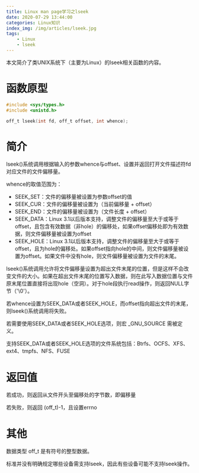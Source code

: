```yaml
---
title: Linux man page学习之lseek
date: 2020-07-29 13:44:00
categories: Linux知识
index_img: /img/articles/lseek.jpg
tags:
	- Linux
	- lseek
---
```


本文简介了类UNIX系统下（主要为Linux）的lseek相关函数的内容。

<!-- more -->

# 函数原型

~~~c
#include <sys/types.h>
#include <unistd.h>

off_t lseek(int fd, off_t offset, int whence);
~~~

# 简介

lseek()系统调用根据输入的参数whence与offset、设置并返回打开文件描述符fd对应文件的文件偏移量。

whence的取值范围为：

- SEEK_SET：文件的偏移量被设置为参数offset的值
- SEEK_CUR：文件的偏移量被设置为（当前偏移量 + offset）
- SEEK_END：文件的偏移量被设置为（文件长度 + offset）
- SEEK_DATA：Linux 3.1以后版本支持，调整文件的偏移量至大于或等于offset，且包含有效数据（非hole）的偏移处，如果offset偏移处即为有效数据，则文件偏移量被设置为offset
- SEEK_HOLE：Linux 3.1以后版本支持，调整文件的偏移量至大于或等于offset，且为hole的偏移处。如果offset指向hole的中间，则文件偏移量被设置为offset。如果文件中没有hole，则文件偏移量被设置为文件的末尾。

lseek()系统调用允许将文件偏移量设置为超出文件末尾的位置，但是这样不会改变文件的大小。如果在超出文件末尾的位置写入数据，则在此写入数据位置与文件原末尾位置直接将出现hole（空洞）。对于hole段执行read操作，则返回NULL字节（'\0'）。

若whence设置为SEEK_DATA或者SEEK_HOLE，而offset指向超出文件的末尾，则lseek()系统调用将失败。

若需要使用SEEK_DATA或者SEEK_HOLE选项，则宏 _GNU_SOURCE 需被定义。

支持SEEK_DATA或者SEEK_HOLE选项的文件系统包括：Btrfs、OCFS、XFS、ext4、tmpfs、NFS、FUSE

# 返回值

若成功，则返回从文件开头至偏移处的字节数，即偏移量

若失败，则返回 (off_t)-1，且设置errno

# 其他

数据类型 off_t 是有符号的整型数据。

标准并没有明确规定哪些设备需支持lseek，因此有些设备可能不支持lseek操作。